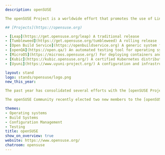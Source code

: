 ```yaml
---
description: openSUSE

The openSUSE Project is a worldwide effort that promotes the use of Linux, tools around it, and open source. The openSUSE community is made up of multiple contributing communities that collaborate as part of a global open-source network. The openSUSE community develops, builds and maintains many of the packages, tools and infrastructure for the distribution. The community works together in an open, transparent and friendly manner as part of the global Free and Open Source Software community. 

## [Projects](https://opensuse.org) 

- [Leap](https://get.opensuse.org/leap) A traditional release
- [Tumbleweed](https://get.opensuse.org/tumbleweed) A rolling release
- [Open Build Service](https://openbuildservice.org) A generic system for building and distributing binary packages from source 
- [openQA](https://open.qa/) An automated testing tool for operating systems 
- [MicroOS](https://microos.opensuse.org/) For deploying containers and other workloads
- [Kubic](https://kubic.opensuse.org/) A certified Kubernetes distribution & container-related technologies built by the openSUSE community
- [Uyuni](https://www.uyuni-project.org/) A configuration and infrastructure management solution

layout: stand
logo: stands/opensuse/logo.png
new_this_year: 

The past year has consolidated several efforts with the [openSUSE Project](https://www.opensuse.org/). The community released openSUSE Leap 15.3, which is now built with the exact same binary and source packages as [SUSE Linux Enterprise](https://www.suse.com/products/server/). The project is expected to release the next version of Leap 15.4 in June, according to the [roadmap](https://en.opensuse.org/openSUSE:Roadmap). The project’s flagship distribution [Tumbleweed](https://get.opensuse.org/tumbleweed/) continues its rolling release pace and anticipates the merge of [GNU Compiler Collection](https://gcc.gnu.org/) 12 in mid-Spring.

The openSUSE Community recently elected two new members to the [openSUSE Board](https://en.opensuse.org/openSUSE:Board). The community is also having its [annual survey](https://survey.opensuse.org/) and the open-source community is encouraged to provide feedback through the survey. The survey will run until Feb. 27. The project has continued to have its annual conference. The call for papers for the [openSUSE Conference 2022](https://events.opensuse.org/) is open until April 14. All members of the open-source community are encouraged to participate and submit topics related to new technologies, open source, cloud and containers, embedded devices and community leadership. The project will also take part in [openSUSE Summit]((https://events.opensuse.org/) at [OSCAL](https://oscal.openlabs.cc/). Register for the events at <https://events.opensuse.org>.

themes:
- Operating systems
- Build Systems
- Configuration Management
- Testing
title: openSUSE
show_on_overview: true
website: https://www.opensuse.org/
chatroom: opensuse
---
```

